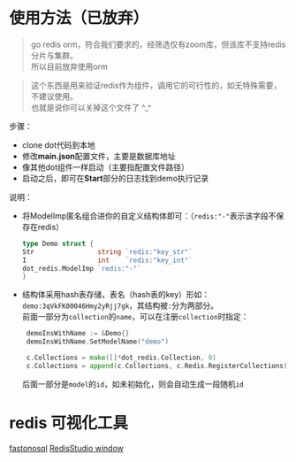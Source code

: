 # 使用方法（已放弃）
> go redis orm，符合我们要求的，经筛选仅有zoom库，但该库不支持redis分片与集群。  
> 所以目前放弃使用orm

> 这个东西是用来验证redis作为组件，调用它的可行性的，如无特殊需要，不建议使用。  
> 也就是说你可以关掉这个文件了 ^_^

步骤：
 - clone dot代码到本地
 - 修改**main.json**配置文件，主要是数据库地址
 - 像其他dot组件一样启动（主要指配置文件路径）
 - 启动之后，即可在**Start**部分的日志找到demo执行记录
 
说明：
 - 将ModelImp匿名组合进你的自定义结构体即可：（`redis:"-"`表示该字段不保存在redis）
    ```go 
    type Demo struct {
    Str                string `redis:"key_str"`
    I                  int    `redis:"key_int"`
    dot_redis.ModelImp `redis:"-"`
    }
    ```
 - 结构体采用hash表存储，表名（hash表的key）形如：`demo:3qVkFK00046Hmy2yRjj7gk`，其结构被`:`分为两部分。  
   前面一部分为`collection`的`name`，可以在注册`collection`时指定：
   ```go 
	demoInsWithName := &Demo{}
	demoInsWithName.SetModelName("demo")

	c.Collections = make([]*dot_redis.Collection, 0)
	c.Collections = append(c.Collections, c.Redis.RegisterCollections([]dot_redis.Model{demoInsWithName})...)
   ```
   后面一部分是`model`的`id`，如未初始化，则会自动生成一段随机`id`

# redis 可视化工具
[fastonosql](https://github.com/fastogt/fastonosql/releases)
[RedisStudio window](https://github.com/cinience/RedisStudio/releases)